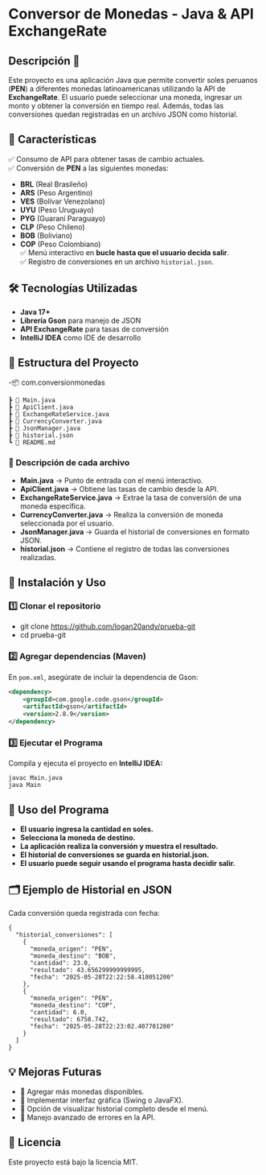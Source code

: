 # Conversor de Monedas - Java & API ExchangeRate

## Descripción 📌
Este proyecto es una aplicación Java que permite convertir soles peruanos (**PEN**) a diferentes monedas latinoamericanas utilizando la API de **ExchangeRate**. El usuario puede seleccionar una moneda, ingresar un monto y obtener la conversión en tiempo real. Además, todas las conversiones quedan registradas en un archivo JSON como historial.

## 🚀 Características
✅ Consumo de API para obtener tasas de cambio actuales.  
✅ Conversión de **PEN** a las siguientes monedas:
- **BRL** (Real Brasileño)
- **ARS** (Peso Argentino)
- **VES** (Bolívar Venezolano)
- **UYU** (Peso Uruguayo)
- **PYG** (Guaraní Paraguayo)
- **CLP** (Peso Chileno)
- **BOB** (Boliviano)
- **COP** (Peso Colombiano)  
  ✅ Menú interactivo en **bucle hasta que el usuario decida salir**.  
  ✅ Registro de conversiones en un archivo `historial.json`.

## 🛠 Tecnologías Utilizadas
- **Java 17+**
- **Librería Gson** para manejo de JSON
- **API ExchangeRate** para tasas de conversión
- **IntelliJ IDEA** como IDE de desarrollo

## 📁 Estructura del Proyecto
-📦 com.conversionmonedas

    ┣ 📜 Main.java
    ┣ 📜 ApiClient.java
    ┣ 📜 ExchangeRateService.java
    ┣ 📜 CurrencyConverter.java
    ┣ 📜 JsonManager.java
    ┣ 📜 historial.json
    ┗ 📜 README.md


### 📌 Descripción de cada archivo
- **Main.java** → Punto de entrada con el menú interactivo.
- **ApiClient.java** → Obtiene las tasas de cambio desde la API.
- **ExchangeRateService.java** → Extrae la tasa de conversión de una moneda específica.
- **CurrencyConverter.java** → Realiza la conversión de moneda seleccionada por el usuario.
- **JsonManager.java** → Guarda el historial de conversiones en formato JSON.
- **historial.json** → Contiene el registro de todas las conversiones realizadas.

## 🔧 Instalación y Uso
### 1️⃣ Clonar el repositorio
- git clone https://github.com/logan20andy/prueba-git 
- cd prueba-git

### 2️⃣ Agregar dependencias (Maven)
En `pom.xml`, asegúrate de incluir la dependencia de Gson:
```xml
<dependency>
    <groupId>com.google.code.gson</groupId>
    <artifactId>gson</artifactId>
    <version>2.8.9</version>
</dependency>
```

### 3️⃣ Ejecutar el Programa
Compila y ejecuta el proyecto en **IntelliJ IDEA:**
```
javac Main.java
java Main
```

## 🎯 Uso del Programa
- **El usuario ingresa la cantidad en soles.**
- **Selecciona la moneda de destino.**
- **La aplicación realiza la conversión y muestra el resultado.**
- **El historial de conversiones se guarda en historial.json.**
- **El usuario puede seguir usando el programa hasta decidir salir.**


## 🗂 Ejemplo de Historial en JSON
Cada conversión queda registrada con fecha:
```
{
  "historial_conversiones": [
    {
      "moneda_origen": "PEN",
      "moneda_destino": "BOB",
      "cantidad": 23.0,
      "resultado": 43.656299999999995,
      "fecha": "2025-05-28T22:22:58.418051200"
    },
    {
      "moneda_origen": "PEN",
      "moneda_destino": "COP",
      "cantidad": 6.0,
      "resultado": 6758.742,
      "fecha": "2025-05-28T22:23:02.407701200"
    }
  ]
}
```
## 💡 Mejoras Futuras
- 🔹 Agregar más monedas disponibles.
- 🔹 Implementar interfaz gráfica (Swing o JavaFX).
- 🔹 Opción de visualizar historial completo desde el menú.
- 🔹 Manejo avanzado de errores en la API.

## 📄 Licencia
Este proyecto está bajo la licencia MIT.



